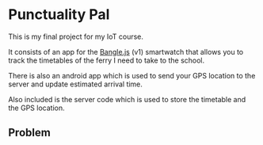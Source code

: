 # Punctuality Pal

This is my final project for my IoT course.

It consists of an app for the [Bangle.js](https://banglejs.com/) (v1) smartwatch that allows you to track the timetables of the ferry I need to take to the school.

There is also an android app which is used to send your GPS location to the server and update estimated arrival time.

Also included is the server code which is used to store the timetable and the GPS location.



## Problem



